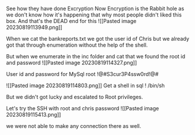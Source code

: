 See how they have done Excryption
Now Encryption is the Rabbit hole as we don't know how it's happening that why most people didn't liked this box. And that's the DEAD end for this
![[Pasted image 20230819113949.png]]


When we cat the bankreports.txt we got the user id of  Chris but we already got that through enumeration without the help of the shell.

But when we enumerate in the inc folder and cat that we found the root id and password
![[Pasted image 20230819114327.png]]

User id and password for MySql
root 
!@#S3cur3P4ssw0rd!@#

![[Pasted image 20230819114803.png]]
Get a shell in sql
\! /bin/sh

But we didn't got lucky and escalated to Root privileges.

Let's try the SSH with root and chris password
![[Pasted image 20230819115413.png]]

we were not able to make any connection there as well.
